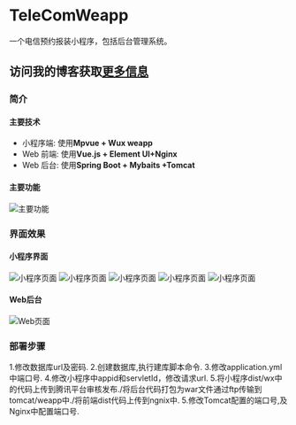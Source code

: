 # TeleComWeapp
一个电信预约报装小程序，包括后台管理系统。

## 访问我的博客获取[更多信息](https://yujian95.cn/p/114a)

### 简介

#### 主要技术

- 小程序端: 使用**Mpvue + Wux weapp**
- Web 前端: 使用**Vue.js + Element UI+Nginx**
- Web 后台: 使用**Spring Boot + Mybaits +Tomcat**

#### 主要功能

![主要功能](https://yujian95.cn/p/114a/fun.png)

### 界面效果

#### 小程序界面

![小程序页面](https://yujian95.cn/p/114a/P1.jpg)
![小程序页面](https://yujian95.cn/p/114a/P2.jpg)
![小程序页面](https://yujian95.cn/p/114a/P3.jpg)
![小程序页面](https://yujian95.cn/p/114a/P4.jpg)
![小程序页面](https://yujian95.cn/p/114a/P5.jpg)

#### Web后台

![Web页面](https://yujian95.cn/p/114a/P6.jpg)


### 部署步骤

1.修改数据库url及密码.
2.创建数据库,执行建库脚本命令.
3.修改application.yml中端口号.
4.修改小程序中appid和servletId，修改请求url.
5.将小程序dist/wx中的代码上传到腾讯平台审核发布./将后台代码打包为war文件通过ftp传输到tomcat/weapp中./将前端dist代码上传到ngnix中.
5.修改Tomcat配置的端口号,及Nginx中配置端口号.
